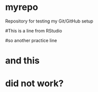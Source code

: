 # myrepo
Repository for testing my Git/GitHub setup

#This is a line from RStudio

#so another practice line
# and this

# did not work?
